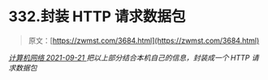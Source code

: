 <!--yml
category: 未分类
date: 0001-01-01 00:00:00
-->

# 332.封装 HTTP 请求数据包

> 原文：[https://zwmst.com/3684.html](https://zwmst.com/3684.html)

   [ *计算机网络* ](https://zwmst.com/%e8%ae%a1%e7%ae%97%e6%9c%ba%e7%bd%91%e7%bb%9c)*[ <time datetime="2021-09-22T00:58:13+08:00"> 2021-09-21 </time> ](https://zwmst.com/3684.html)  把以上部分结合本机自己的信息，封装成一个 HTTP 请求数据包*